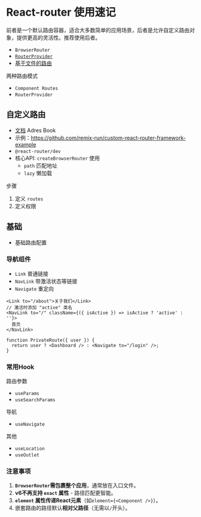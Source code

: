 # React-router 使用速记

前者是一个默认路由容器，适合大多数简单的应用场景，后者是允许自定义路由对象，提供更高的灵活性。推荐使用后者。

- `BrowserRouter`
- [`RouterProvider`](https://reactrouter.com/start/framework/custom)
- [基于文件的路由](https://reactrouter.com/how-to/file-route-conventions)

两种路由模式

- `Component Routes`
- `RouterProvider`

## 自定义路由

- [文档](https://reactrouter.com/start/framework/custom) Adres Book
- 示例：https://github.com/remix-run/custom-react-router-framework-example
- `@react-router/dev`
- 核心API: `createBrowserRouter` 使用
    - `path` 匹配地址
    - `lazy`  懒加载

步骤

1. 定义 `routes`
2. 定义权限

## 基础

- 基础路由配置

### 导航组件

- `Link` 普通链接
- `NavLink` 带激活状态等链接
- `Navigate` 重定向

```tsx
<Link to="/about">关于我们</Link>
// 激活时添加 "active" 类名
<NavLink to="/" className={({ isActive }) => isActive ? 'active' : ''}>
  首页
</NavLink>

function PrivateRoute({ user }) {
  return user ? <Dashboard /> : <Navigate to="/login" />;
}
```

### 常用Hook

路由参数

- `useParams`
- `useSearchParams`

导航

- `useNavigate`

其他

- `useLocation`
- `useOutlet`

### 注意事项

1. **`BrowserRouter`需包裹整个应用**，通常放在入口文件。
2. **v6不再支持 `exact` 属性** - 路径匹配更智能。
3. **`element` 属性传递React元素**（如`element={<Component />}`）。
4. 嵌套路由的路径默认**相对父路径**（无需以`/`开头）。